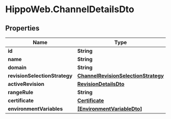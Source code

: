 # HippoWeb.ChannelDetailsDto

## Properties

Name | Type | Description | Notes
------------ | ------------- | ------------- | -------------
**id** | **String** |  | 
**name** | **String** |  | 
**domain** | **String** |  | 
**revisionSelectionStrategy** | [**ChannelRevisionSelectionStrategy**](ChannelRevisionSelectionStrategy.md) |  | 
**activeRevision** | [**RevisionDetailsDto**](RevisionDetailsDto.md) |  | [optional] 
**rangeRule** | **String** |  | [optional] 
**certificate** | [**Certificate**](Certificate.md) |  | [optional] 
**environmentVariables** | [**[EnvironmentVariableDto]**](EnvironmentVariableDto.md) |  | 


